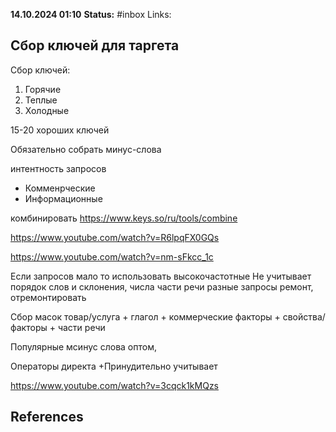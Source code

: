 **14.10.2024 01:10**
**Status:** #inbox 
Links:

## Сбор ключей для таргета

Сбор ключей:
1. Горячие
2. Теплые
3. Холодные

15-20 хороших ключей

Обязательно собрать минус-слова

интентность запросов
- Комменрческие
- Информационные

комбинировать
https://www.keys.so/ru/tools/combine

https://www.youtube.com/watch?v=R6lpqFX0GQs

https://www.youtube.com/watch?v=nm-sFkcc_1c


Если запросов мало то использовать высокочастотные
Не учитывает порядок слов и склонения, числа
части речи разные запросы ремонт, отремонтировать


Сбор масок
товар/услуга + глагол + коммерческие факторы + свойства/факторы + части речи


Популярные мсинус слова
оптом, 

Операторы директа
+Принудительно учитывает


https://www.youtube.com/watch?v=3cqck1kMQzs
## References
 